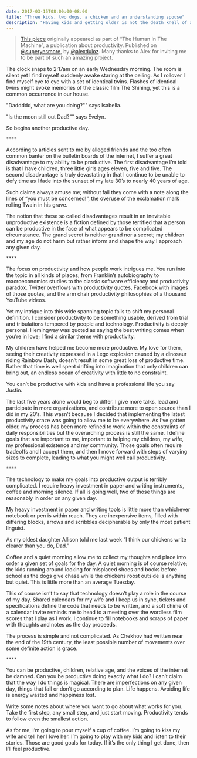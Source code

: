 ```yaml
---
date: 2017-03-15T08:00:00-08:00
title: "Three kids, two dogs, a chicken and an understanding spouse"
description: "Having kids and getting older is not the death knell of all things productivity."
---
```


>[This piece](https://superyesmore.com/three-kids-two-dogs-a-chicken-and-an-understanding-spouse-1463cf9dd8d3b7da9fdba9ea2943ce7c) originally appeared as part of “The Human In The Machine”, a publication about productivity. Published on <a href="https://twitter.com/superyesmore">@superyesmore</a>, by <a href="https://twitter.com/alexduloz">@alexduloz</a>. Many thanks to Alex for inviting me to be part of such an amazing project.

The clock snaps to 2:17am on an early Wednesday morning. The room is silent yet I find myself suddenly awake staring at the ceiling. As I rollover I find myself eye to eye with a set of identical twins. Flashes of identical twins might evoke memories of the classic film The Shining, yet this is a common occurrence in our house.

"Daddddd, what are you doing?"" says Isabella.

"Is the moon still out Dad?"" says Evelyn.

So begins another productive day.

`****`

According to articles sent to me by alleged friends and the too often common banter on the bulletin boards of the internet, I suffer a great disadvantage to my ability to be productive. The first disadvantage I’m told is that I have children, three little girls ages eleven, five and five. The second disadvantage is truly devastating in that I continue to be unable to defy time as I fade into the sunset of my late 30’s to nearly 40 years of age.

Such claims always amuse me; without fail they come with a note along the lines of “you must be concerned!”, the overuse of the exclamation mark rolling Twain in his grave.

The notion that these so called disadvantages result in an inevitable unproductive existence is a fiction defined by those terrified that a person can be productive in the face of what appears to be complicated circumstance. The grand secret is neither grand nor a secret; my children and my age do not harm but rather inform and shape the way I approach any given day.

`****`

The focus on productivity and how people work intrigues me. You run into the topic in all kinds of places; from Franklin’s autobiography to macroeconomics studies to the classic software efficiency and productivity paradox. Twitter overflows with productivity quotes, Facebook with images of those quotes, and the arm chair productivity philosophies of a thousand YouTube videos.

Yet my intrigue into this wide spanning topic fails to shift my personal definition. I consider productivity to be something usable, derived from trial and tribulations tempered by people and technology. Productivity is deeply personal. Hemingway was quoted as saying the best writing comes when you’re in love; I find a similar theme with productivity.

My children have helped me become more productive. My love for them, seeing their creativity expressed in a Lego explosion caused by a dinosaur riding Rainbow Dash, doesn’t result in some great loss of productive time. Rather that time is well spent drifting into imagination that only children can bring out, an endless ocean of creativity with little to no constraint.

You can’t be productive with kids and have a professional life you say Justin.

The last five years alone would beg to differ. I give more talks, lead and participate in more organizations, and contribute more to open source than I did in my 20’s. This wasn’t because I decided that implementing the latest productivity craze was going to allow me to be everywhere. As I’ve gotten older, my process has been more refined to work within the constraints of daily responsibilities but the overarching process is still the same. I define goals that are important to me, important to helping my children, my wife, my professional existence and my community. Those goals often require tradeoffs and I accept them, and then I move forward with steps of varying sizes to complete, leading to what you might well call productivity.

`****`

The technology to make my goals into productive output is terribly complicated. I require heavy investment in paper and writing instruments, coffee and morning silence. If all is going well, two of those things are reasonably in order on any given day.

My heavy investment in paper and writing tools is little more than whichever notebook or pen is within reach. They are inexpensive items, filled with differing blocks, arrows and scribbles decipherable by only the most patient linguist.

As my oldest daughter Allison told me last week “I think our chickens write clearer than you do, Dad.”

Coffee and a quiet morning allow me to collect my thoughts and place into order a given set of goals for the day. A quiet morning is of course relative; the kids running around looking for misplaced shoes and books before school as the dogs give chase while the chickens roost outside is anything but quiet. This is little more than an average Tuesday.

This of course isn’t to say that technology doesn’t play a role in the course of my day. Shared calendars for my wife and I keep us in sync, tickets and specifications define the code that needs to be written, and a soft chime of a calendar invite reminds me to head to a meeting over the wordless film scores that I play as I work. I continue to fill notebooks and scraps of paper with thoughts and notes as the day proceeds.

The process is simple and not complicated. As Chekhov had written near the end of the 19th century, the least possible number of movements over some definite action is grace.

`****`

You can be productive, children, relative age, and the voices of the internet be damned. Can you be productive doing exactly what I do? I can’t claim that the way I do things is magical. There are imperfections on any given day, things that fail or don’t go according to plan. Life happens. Avoiding life is energy wasted and happiness lost.

Write some notes about where you want to go about what works for you. Take the first step, any small step, and just start moving. Productivity tends to follow even the smallest action.

As for me, I’m going to pour myself a cup of coffee. I’m going to kiss my wife and tell her I love her. I’m going to play with my kids and listen to their stories. Those are good goals for today. If it’s the only thing I get done, then I’ll feel productive.